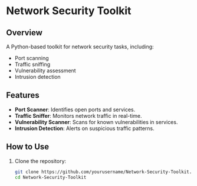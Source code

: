 # Network Security Toolkit

## Overview
A Python-based toolkit for network security tasks, including:
- Port scanning
- Traffic sniffing
- Vulnerability assessment
- Intrusion detection

## Features
- **Port Scanner**: Identifies open ports and services.
- **Traffic Sniffer**: Monitors network traffic in real-time.
- **Vulnerability Scanner**: Scans for known vulnerabilities in services.
- **Intrusion Detection**: Alerts on suspicious traffic patterns.

## How to Use
1. Clone the repository:
   ```bash
   git clone https://github.com/yourusername/Network-Security-Toolkit.git
   cd Network-Security-Toolkit


